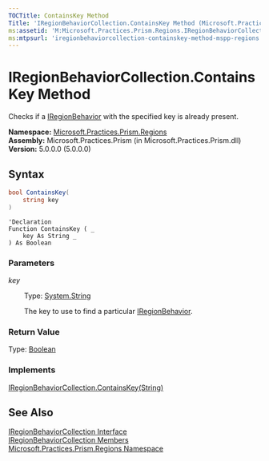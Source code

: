 ```yaml
---
TOCTitle: ContainsKey Method
Title: 'IRegionBehaviorCollection.ContainsKey Method (Microsoft.Practices.Prism.Regions)'
ms:assetid: 'M:Microsoft.Practices.Prism.Regions.IRegionBehaviorCollection.ContainsKey(System.String)'
ms:mtpsurl: 'iregionbehaviorcollection-containskey-method-mspp-regions.md'
---
```


# IRegionBehaviorCollection.ContainsKey Method

Checks if a [IRegionBehavior](/patterns-practices/reference/iregionbehavior-interface-mspp-regions) with the specified key is already present.

**Namespace:** [Microsoft.Practices.Prism.Regions](/patterns-practices/reference/mspp-regions-namespace)<br/>
**Assembly:** Microsoft.Practices.Prism (in Microsoft.Practices.Prism.dll)<br/>
**Version:** 5.0.0.0 (5.0.0.0)

## Syntax

```C#
bool ContainsKey(
	string key
)
```

```VB
'Declaration
Function ContainsKey ( _
	key As String _
) As Boolean
```

### Parameters

*key* 

&nbsp;&nbsp;&nbsp;&nbsp;&nbsp;&nbsp;&nbsp;&nbsp;Type: [System.String](http://msdn.microsoft.com/en-us/library/s1wwdcbf)

&nbsp;&nbsp;&nbsp;&nbsp;&nbsp;&nbsp;&nbsp;&nbsp;The key to use to find a particular [IRegionBehavior](/patterns-practices/reference/iregionbehavior-interface-mspp-regions).

### Return Value

Type: [Boolean](http://msdn2.microsoft.com/en-us/library/a28wyd50)

### Implements

[IRegionBehaviorCollection.ContainsKey(String)](/patterns-practices/reference/iregionbehaviorcollection-containskey-method-mspp-regions)

## See Also

[IRegionBehaviorCollection Interface](/patterns-practices/reference/iregionbehaviorcollection-interface-mspp-regions)<br/>
[IRegionBehaviorCollection Members](/patterns-practices/reference/iregionbehaviorcollection-members-mspp-regions)<br/>
[Microsoft.Practices.Prism.Regions Namespace](/patterns-practices/reference/mspp-regions-namespace)<br/>